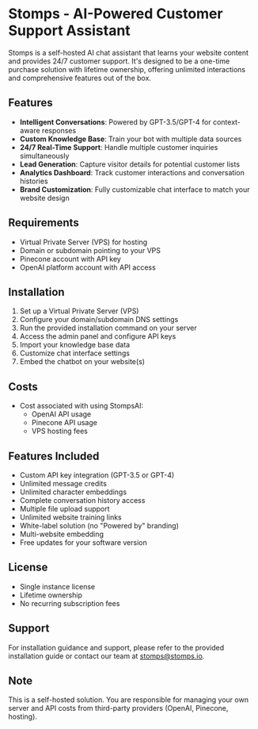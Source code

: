 # Stomps - AI-Powered Customer Support Assistant

Stomps is a self-hosted AI chat assistant that learns your website content and provides 24/7 customer support. It's designed to be a one-time purchase solution with lifetime ownership, offering unlimited interactions and comprehensive features out of the box.

## Features

- **Intelligent Conversations**: Powered by GPT-3.5/GPT-4 for context-aware responses
- **Custom Knowledge Base**: Train your bot with multiple data sources
- **24/7 Real-Time Support**: Handle multiple customer inquiries simultaneously
- **Lead Generation**: Capture visitor details for potential customer lists
- **Analytics Dashboard**: Track customer interactions and conversation histories
- **Brand Customization**: Fully customizable chat interface to match your website design

## Requirements

- Virtual Private Server (VPS) for hosting
- Domain or subdomain pointing to your VPS
- Pinecone account with API key
- OpenAI platform account with API access

## Installation

1. Set up a Virtual Private Server (VPS)
2. Configure your domain/subdomain DNS settings
3. Run the provided installation command on your server
4. Access the admin panel and configure API keys
5. Import your knowledge base data
6. Customize chat interface settings
7. Embed the chatbot on your website(s)

## Costs

- Cost associated with using StompsAI:
  - OpenAI API usage
  - Pinecone API usage
  - VPS hosting fees

## Features Included

- Custom API key integration (GPT-3.5 or GPT-4)
- Unlimited message credits
- Unlimited character embeddings
- Complete conversation history access
- Multiple file upload support
- Unlimited website training links
- White-label solution (no "Powered by" branding)
- Multi-website embedding
- Free updates for your software version

## License

- Single instance license
- Lifetime ownership
- No recurring subscription fees

## Support

For installation guidance and support, please refer to the provided installation guide or contact our team at stomps@stomps.io.

## Note

This is a self-hosted solution. You are responsible for managing your own server and API costs from third-party providers (OpenAI, Pinecone, hosting).
